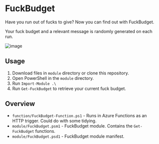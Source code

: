 # FuckBudget

Have you run out of fucks to give? Now you can find out with FuckBudget.

Your fuck budget and a relevant message is randomly generated on each run.

![image](https://user-images.githubusercontent.com/10629864/135592414-3df07e6c-07fc-4489-92ef-f90e5ae4c2b8.png)

## Usage

1. Download files in `module` directory or clone this repository.
2. Open PowerShell in the `module` directory.
3. Run `Import-Module .\`
4. Run `Get-FuckBudget` to retrieve your current fuck budget.

## Overview

* `function/FuckBudget-Function.ps1` - Runs in Azure Functions as an HTTP trigger. Could do with some tidying.
* `module/FuckBudget.psm1` - FuckBudget module. Contains the `Get-FuckBudget` functions.
* `module/FuckBudget.psd1` - FuckBudget module manifest.
